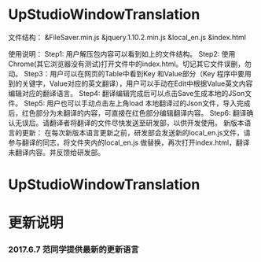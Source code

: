 # UpStudioWindowTranslation

文件结构：
		&FileSaver.min.js
		&jquery.1.10.2.min.js
		&local_en.js
		&index.html
		
使用说明：
	Step1: 用户解压包内容可以看到如上的文件结构。
	Step2: 使用Chrome(其它浏览器没有测试)打开文件中的index.html。切记其它文件误删，勿动。
	Step3：用户可以在网页的Table中看到Key 和Value部分（Key 程序中要用到的关键字，Value对应的英文翻译），用户可以手动在Edit中根据Value英文内容编辑对应的翻译语言。
	Step4: 翻译编辑完成后可以点击Save生成本地的JSon文件。
	Step5: 用户也可以手动点击左上角load 本地翻译过的Json文件，导入完成后，红色部分为未翻译的内容，可直接在红色部分编辑翻译内容。
	Step6: 翻译确认无误后。请翻译者将翻译的文件尽快发送至研发部，以供开发使用。
新版本语言的更新：
	在每次新版本语言更新之前，研发部会发送新的local_en.js文件，请参与翻译的同志，将文件夹内的local_en.js 做替换，再次打开index.html，翻译未翻译内容。并反馈给研发部。

# UpStudioWindowTranslation
# 更新说明
### 2017.6.7 范同学提供最新的更新语言
